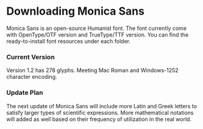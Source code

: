 # Downloading Monica Sans
Monica Sans is an open-source Humanist font. The font currently come with OpenType/OTF version and TrueType/TTF version. You can find the ready-to-install font resources under each folder. 

### Current Version
Version 1.2 has 278 glyphs. Meeting Mac Roman and Windows-1252 character encoding.

### Update Plan
The next update of Monica Sans will include more Latin and Greek letters to satisfy larger types of scientific expressions. More mathematical notations will added as well based on their frequency of utilization in the real world. 